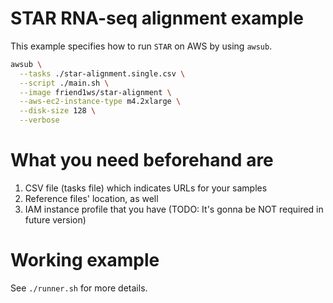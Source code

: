 # STAR RNA-seq alignment example

This example specifies how to run `STAR` on AWS by using `awsub`.

```sh
awsub \
  --tasks ./star-alignment.single.csv \
  --script ./main.sh \
  --image friend1ws/star-alignment \
  --aws-ec2-instance-type m4.2xlarge \
  --disk-size 128 \
  --verbose
```

# What you need beforehand are

1. CSV file (tasks file) which indicates URLs for your samples
2. Reference files' location, as well
3. IAM instance profile that you have (TODO: It's gonna be NOT required in future version)

# Working example

See `./runner.sh` for more details.